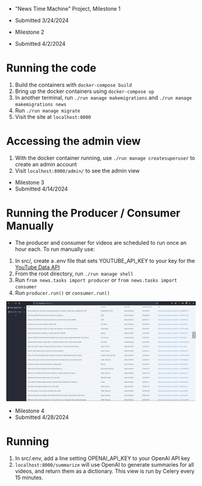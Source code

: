 * "News Time Machine" Project, Milestone 1
* Submitted 3/24/2024

* Milestone 2
* Submitted 4/2/2024


# Running the code
1. Build the containers with `docker-compose build`
2. Bring up the docker containers using `docker-compose up`
3. In another terminal, run `./run manage makemigrations` and `./run manage makemigrations news`
4. Run `./run manage migrate`
5. Visit the site at `localhost:8000`

# Accessing the admin view
1. With the docker container running, use `./run manage createsuperuser` to create an admin account
2. Visit `localhost:8000/admin/` to see the admin view


* Milestone 3
* Submitted 4/14/2024

# Running the Producer / Consumer Manually
* The producer and consumer for videos are scheduled to run once an hour each. To run manually use:
1. In src/, create a .env file that sets YOUTUBE_API_KEY to your key for the [YouTube Data API](https://developers.google.com/youtube/v3/getting-started)
2. From the root directory, run `./run manage shell`
3. Run `from news.tasks import producer` or `from news.tasks import consumer`
4. Run `producer.run()` or `consumer.run()`

![Image of the /latest endpoint](./ninja_news_latest.png)


* Milestone 4
* Submitted 4/28/2024

# Running
1. In src/.env, add a line setting OPENAI_API_KEY to your OpenAI API key
2. `localhost:8000/summarize` will use OpenAI to generate summaries for all videos, and return them as a dictionary. This view is run by Celery every 15 minutes.
